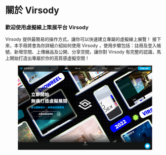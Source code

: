 # 關於 Virsody

### **歡迎使用虛擬線上策展平台 Virsody**

Virsody 提供最簡易的操作方式，讓你可以快速建立專屬的虛擬線上展覽！ 接下來，本手冊將會為你詳細介紹如何使用 Virsody ，使用步驟包括：註冊及登入帳號、新增空間、上傳展品及公開、分享空間，讓你對 Virsody 有完整的認識，馬上開始打造出專屬於你的高質感虛擬空間！

<figure><img src=".gitbook/assets/截圖 2022-12-21 下午2.32.09.png" alt=""><figcaption></figcaption></figure>
